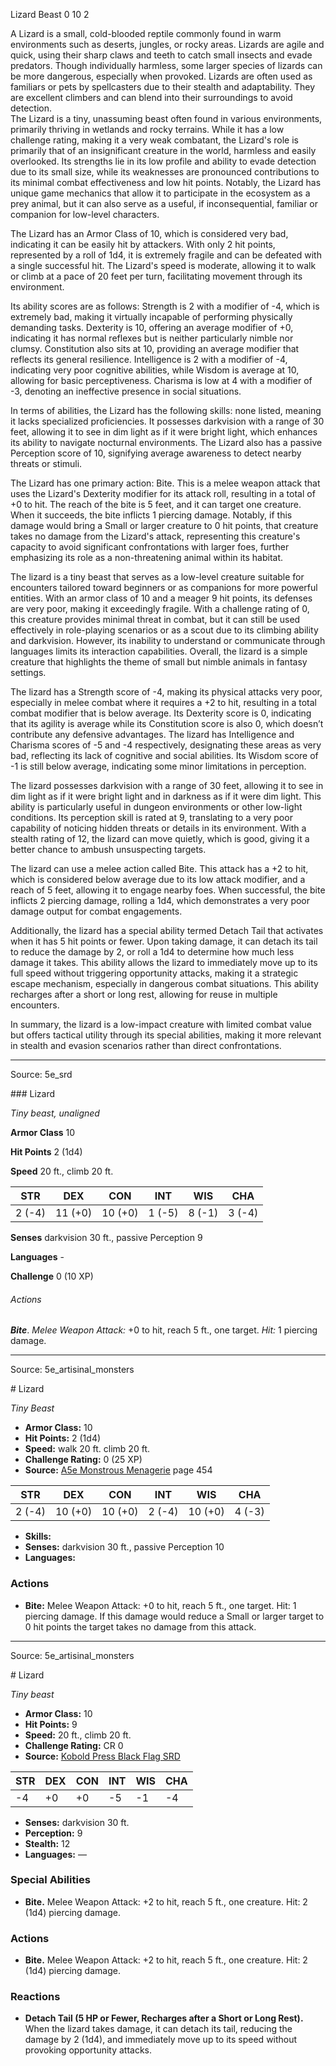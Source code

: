 <MonsterName/>Lizard</MonsterName>
<CreatureType/>Beast</CreatureType>
<CR/>0</CR>
<AC/>10</AC>
<HP/>2</HP>
<summary>A Lizard is a small, cold-blooded reptile commonly found in warm environments such as deserts, jungles, or rocky areas. Lizards are agile and quick, using their sharp claws and teeth to catch small insects and evade predators. Though individually harmless, some larger species of lizards can be more dangerous, especially when provoked. Lizards are often used as familiars or pets by spellcasters due to their stealth and adaptability. They are excellent climbers and can blend into their surroundings to avoid detection.</summary>

<summary>The Lizard is a tiny, unassuming beast often found in various environments, primarily thriving in wetlands and rocky terrains. While it has a low challenge rating, making it a very weak combatant, the Lizard's role is primarily that of an insignificant creature in the world, harmless and easily overlooked. Its strengths lie in its low profile and ability to evade detection due to its small size, while its weaknesses are pronounced contributions to its minimal combat effectiveness and low hit points. Notably, the Lizard has unique game mechanics that allow it to participate in the ecosystem as a prey animal, but it can also serve as a useful, if inconsequential, familiar or companion for low-level characters.</summary>

<detail>

The Lizard has an Armor Class of 10, which is considered very bad, indicating it can be easily hit by attackers. With only 2 hit points, represented by a roll of 1d4, it is extremely fragile and can be defeated with a single successful hit. The Lizard's speed is moderate, allowing it to walk or climb at a pace of 20 feet per turn, facilitating movement through its environment.

Its ability scores are as follows: Strength is 2 with a modifier of -4, which is extremely bad, making it virtually incapable of performing physically demanding tasks. Dexterity is 10, offering an average modifier of +0, indicating it has normal reflexes but is neither particularly nimble nor clumsy. Constitution also sits at 10, providing an average modifier that reflects its general resilience. Intelligence is 2 with a modifier of -4, indicating very poor cognitive abilities, while Wisdom is average at 10, allowing for basic perceptiveness. Charisma is low at 4 with a modifier of -3, denoting an ineffective presence in social situations.

In terms of abilities, the Lizard has the following skills: none listed, meaning it lacks specialized proficiencies. It possesses darkvision with a range of 30 feet, allowing it to see in dim light as if it were bright light, which enhances its ability to navigate nocturnal environments. The Lizard also has a passive Perception score of 10, signifying average awareness to detect nearby threats or stimuli.

The Lizard has one primary action: Bite. This is a melee weapon attack that uses the Lizard's Dexterity modifier for its attack roll, resulting in a total of +0 to hit. The reach of the bite is 5 feet, and it can target one creature. When it succeeds, the bite inflicts 1 piercing damage. Notably, if this damage would bring a Small or larger creature to 0 hit points, that creature takes no damage from the Lizard's attack, representing this creature's capacity to avoid significant confrontations with larger foes, further emphasizing its role as a non-threatening animal within its habitat.

The lizard is a tiny beast that serves as a low-level creature suitable for encounters tailored toward beginners or as companions for more powerful entities. With an armor class of 10 and a meager 9 hit points, its defenses are very poor, making it exceedingly fragile. With a challenge rating of 0, this creature provides minimal threat in combat, but it can still be used effectively in role-playing scenarios or as a scout due to its climbing ability and darkvision. However, its inability to understand or communicate through languages limits its interaction capabilities. Overall, the lizard is a simple creature that highlights the theme of small but nimble animals in fantasy settings.

The lizard has a Strength score of -4, making its physical attacks very poor, especially in melee combat where it requires a +2 to hit, resulting in a total combat modifier that is below average. Its Dexterity score is 0, indicating that its agility is average while its Constitution score is also 0, which doesn’t contribute any defensive advantages. The lizard has Intelligence and Charisma scores of -5 and -4 respectively, designating these areas as very bad, reflecting its lack of cognitive and social abilities. Its Wisdom score of -1 is still below average, indicating some minor limitations in perception.

The lizard possesses darkvision with a range of 30 feet, allowing it to see in dim light as if it were bright light and in darkness as if it were dim light. This ability is particularly useful in dungeon environments or other low-light conditions. Its perception skill is rated at 9, translating to a very poor capability of noticing hidden threats or details in its environment. With a stealth rating of 12, the lizard can move quietly, which is good, giving it a better chance to ambush unsuspecting targets.

The lizard can use a melee action called Bite. This attack has a +2 to hit, which is considered below average due to its low attack modifier, and a reach of 5 feet, allowing it to engage nearby foes. When successful, the bite inflicts 2 piercing damage, rolling a 1d4, which demonstrates a very poor damage output for combat engagements.

Additionally, the lizard has a special ability termed Detach Tail that activates when it has 5 hit points or fewer. Upon taking damage, it can detach its tail to reduce the damage by 2, or roll a 1d4 to determine how much less damage it takes. This ability allows the lizard to immediately move up to its full speed without triggering opportunity attacks, making it a strategic escape mechanism, especially in dangerous combat situations. This ability recharges after a short or long rest, allowing for reuse in multiple encounters.

In summary, the lizard is a low-impact creature with limited combat value but offers tactical utility through its special abilities, making it more relevant in stealth and evasion scenarios rather than direct confrontations.</detail>



---

Source: 5e_srd

<statblock>
### Lizard

*Tiny beast, unaligned*

**Armor Class** 10

**Hit Points** 2 (1d4)

**Speed** 20 ft., climb 20 ft.

| STR    | DEX     | CON     | INT    | WIS    | CHA    |
|--------|---------|---------|--------|--------|--------|
| 2 (-4) | 11 (+0) | 10 (+0) | 1 (-5) | 8 (-1) | 3 (-4) |

**Senses** darkvision 30 ft., passive Perception 9

**Languages** -

**Challenge** 0 (10 XP)

###### Actions

***Bite***. *Melee Weapon Attack:* +0 to hit, reach 5 ft., one target. *Hit:* 1 piercing damage.</statblock>




---

Source: 5e_artisinal_monsters

<statblock>
# Lizard

*Tiny* *Beast*

- **Armor Class:** 10
- **Hit Points:** 2 (1d4)
- **Speed:** walk 20 ft. climb 20 ft.
- **Challenge Rating:** 0 (25 XP)
- **Source:** [A5e Monstrous Menagerie](https://enpublishingrpg.com/products/level-up-monstrous-menagerie-a5e) page 454

| STR | DEX | CON | INT | WIS | CHA |
| --- | --- | --- | --- | --- | --- |
| 2 (-4) | 10 (+0) | 10 (+0) | 2 (-4) | 10 (+0) | 4 (-3) |

- **Skills:** 
- **Senses:** darkvision 30 ft., passive Perception 10
- **Languages:** 

### Actions

- **Bite:** Melee Weapon Attack: +0 to hit, reach 5 ft., one target. Hit: 1 piercing damage. If this damage would reduce a Small or larger target to 0 hit points  the target takes no damage from this attack.


</statblock>




---

Source: 5e_artisinal_monsters

<statblock>
# Lizard

*Tiny beast*

- **Armor Class:** 10
- **Hit Points:** 9
- **Speed:** 20 ft., climb 20 ft.
- **Challenge Rating:** CR 0
- **Source:** [Kobold Press Black Flag SRD](https://koboldpress.com/black-flag-roleplaying/)

| STR | DEX | CON | INT | WIS | CHA |
| --- | --- | --- | --- | --- | --- |
| -4 | +0 | +0 | -5 | -1 | -4 |

- **Senses:** darkvision 30 ft.
- **Perception:** 9
- **Stealth:** 12
- **Languages:** —

### Special Abilities

- **Bite.** Melee Weapon Attack: +2 to hit, reach 5 ft., one creature. Hit: 2 (1d4) piercing damage.

### Actions

- **Bite.** Melee Weapon Attack: +2 to hit, reach 5 ft., one creature. Hit: 2 (1d4) piercing damage.

### Reactions

- **Detach Tail (5 HP or Fewer, Recharges after a Short or Long Rest).** When the lizard takes damage, it can detach its tail, reducing the damage by 2 (1d4), and immediately move up to its speed without provoking opportunity attacks.

</statblock>


